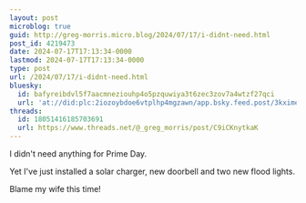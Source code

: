 ```yaml
---
layout: post
microblog: true
guid: http://greg-morris.micro.blog/2024/07/17/i-didnt-need.html
post_id: 4219473
date: 2024-07-17T17:13:34-0000
lastmod: 2024-07-17T17:13:34-0000
type: post
url: /2024/07/17/i-didnt-need.html
bluesky:
  id: bafyreibdvl5f7aacmneziouhp4o5pzquwiya3t6zec3zov7a4wtzf27qci
  url: 'at://did:plc:2iozoybdoe6vtplhp4mgzawn/app.bsky.feed.post/3kximemueza2a'
threads:
  id: 18051416185703691
  url: https://www.threads.net/@_greg_morris/post/C9iCKnytkaK
---
```

I didn't need anything for Prime Day.

Yet I've just installed a solar charger, new doorbell and two new flood lights.

Blame my wife this time! 
